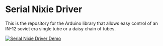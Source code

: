 # Serial Nixie Driver
This is the repository for the Arduino library that allows easy control of an IN-12 soviet era single tube or a daisy chain of tubes.

[![Serial Nixie Driver Demo](https://img.youtube.com/vi/PmeA9wflar4/0.jpg)](http://www.youtube.com/watch?v=PmeA9wflar4 "Youtube Demo")

